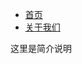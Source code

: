 <ul>
	<li><a href="/lifeblog">首页</a></li>
	<li><a href="/lifeblog/about">关于我们</a></li>
</ul>
这里是简介说明
<script>
var btn=document.querySelector('.fork');
btn.innerHTML="<strong>欢迎来到前端攻城狮城堡</strong>";
btn.style.display='block';
btn.href='https://llylife.github.io/lifeblog/';
setTimeout(function(){
document.querySelector('footer').innerHTML="CopyRight(@)2017"
},500)
</script>